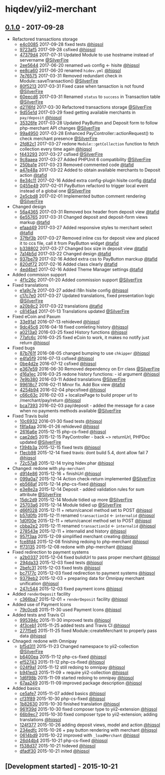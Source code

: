 # hiqdev/yii2-merchant

## [0.1.0] - 2017-09-28

- Refactored transactions storage
    - [e4c0085] 2017-09-28 fixed tests [@hiqsol]
    - [9723af5] 2017-09-28 csfixed [@hiqsol]
    - [47379d4] 2017-07-31 Updated Module to use hostname instead of servername [@SilverFire]
    - [2ee5644] 2017-06-20 renamed `web` config <- hisite [@hiqsol]
    - [ee8ca60] 2017-06-20 renamed `hidev.yml` [@hiqsol]
    - [7e76575] 2017-03-31 Removed redundant check in Module::saveTransaction() [@SilverFire]
    - [80f5213] 2017-03-31 Fixed case when tansaction is not found [@SilverFire]
    - [60eecd6] 2017-03-31 Renamed `status` to `success` in Transaction table [@SilverFire]
    - [d2116fd] 2017-03-30 Refactored transactions storage [@SilverFire]
    - [9d55e1d] 2017-03-29 fixed getting available merchants in `pay/deposit` [@hiqsol]
    - [35326fe] 2017-03-28 Updated PayButton and Deposit form to follow php-merchant API changes [@SilverFire]
    - [99a4950] 2017-03-28 Enhanced PayController::actionRequest() to check merchant presence [@SilverFire]
    - [2fd82c1] 2017-03-27 redone `Module::getCollection` function to fetch collection every time again [@hiqsol]
    - [f443293] 2017-03-27 csfixed [@SilverFire]
    - [9c8aaea] 2017-03-27 Added PHPUnit 6 compatibility [@SilverFire]
    - [250ba1e] 2017-03-23 Removed commented code [@tafid]
    - [a47e48a] 2017-03-22 Added to obtain available merchants to Deposit action [@tafid]
    - [8e34c11] 2017-02-16 Added extra config-plugin hisite config [@tafid]
    - [0455e49] 2017-02-01 PayButton refactord to trigger local event instead of a global one [@SilverFire]
    - [2e5cbd8] 2017-02-01 Implemented button comment rendering [@SilverFire]
- Changed design
    - [56a4365] 2017-03-31 Removed box header from deposit view [@tafid]
    - [6e55765] 2017-03-31 Changed deposit and deposit-form views markup [@tafid]
    - [efaad49] 2017-03-27 Added responsive styles to merchant select [@tafid]
    - [37fbf3b] 2017-03-27 Removed inline css for deposit view and placed it to ccs file, call it from PayButton widget [@tafid]
    - [b338802] 2017-03-27 Changed box size in deposit view [@tafid]
    - [7a14b5d] 2017-03-22 Changed design [@tafid]
    - [937be79] 2017-02-16 Added extra css to PayButton marckup [@tafid]
    - [820df72] 2017-02-16 Added class clearly [@tafid]
    - [4ed4be1] 2017-02-16 Added Theme Manager settings [@tafid]
- Added commision support
    - [4f1c26c] 2017-01-20 Added commission support [@SilverFire]
- Fixed translations
    - [e1a9c7e] 2017-03-27 added i18n hisite config [@hiqsol]
    - [c17c7e0] 2017-03-27 Updated translations, fixed presentation logic [@SilverFire]
    - [a20b8c2] 2017-03-22 translations [@tafid]
    - [c8145a4] 2017-01-13 Translations updated [@SilverFire]
- Fixed eCoin and Paxum
    - [33e91a1] 2016-07-13 rehideved [@hiqsol]
    - [9dc45c6] 2016-04-18 fixed comleting history [@hiqsol]
    - [a0213a0] 2016-03-25 fixed History functions [@hiqsol]
    - [77afc6c] 2016-03-25 fixed eCoin to work, it makes no notify just return [@hiqsol]
- Fixed bugs
    - [87b761f] 2016-08-05 changed bumping to use `chkipper` [@hiqsol]
    - [e4fa5f9] 2016-07-13 csfixed [@hiqsol]
    - [0be4d2e] 2016-07-12 csfixed [@hiqsol]
    - [e367e59] 2016-06-30 Removed dependency on Err class [@SilverFire]
    - [d16a1ec] 2016-03-25 redone history functions: - id argument [@hiqsol]
    - [7e9b380] 2016-03-11 Added translations [@SilverFire]
    - [99618c7] 2016-02-11 Minor fix. Add Box view [@tafid]
    - [4254b94] 2016-02-04 phpcsfixed [@hiqsol]
    - [c66c63c] 2016-02-03 + localizePage to build proper url to /merchant/pay/return [@hiqsol]
    - [bca7393] 2016-02-03 pay/deposit - added the message for a case when no payments methods available [@SilverFire]
- Fixed Travis build
    - [10c6932] 2016-01-30 fixed tests [@hiqsol]
    - [f8fa4aa] 2016-01-26 rehideved [@hiqsol]
    - [2616a6e] 2015-12-15 php-cs-fixed [@hiqsol]
    - [cae2de5] 2015-12-15 PayController - back ~> returnUrl, PHPDoc updated [@SilverFire]
    - [f394b3a] 2015-12-15 fixed tests [@hiqsol]
    - [f1ecb98] 2015-12-14 fixed travis: dont build 5.4, dont allow fail 7 [@hiqsol]
    - [72c57a8] 2015-12-14 trying hidev.phar [@hiqsol]
- Changed: redone with `php-merchant`
    - [d914e86] 2015-12-16 + finishUrl [@hiqsol]
    - [099a0a7] 2015-12-14 Action check-return implemented [@SilverFire]
    - [eb568af] 2015-12-14 php-cs-fixed [@hiqsol]
    - [e3e8e2a] 2015-12-14 Deposit - added validation rules for sum attribute [@SilverFire]
    - [15dc2d9] 2015-12-14 Module tidied up more [@SilverFire]
    - [25703a6] 2015-12-14 Module tidied up [@SilverFire]
    - [d66f028] 2015-12-11 + return/cancel method set to POST [@hiqsol]
    - [b57d0fb] 2015-12-11 renamed `transactionId` <- `internalid` [@hiqsol]
    - [1d0f00e] 2015-12-11 + return/cancel method set to POST [@hiqsol]
    - [cbba2e2] 2015-12-11 renamed `transactionId` <- `internalid` [@hiqsol]
    - [278543e] 2015-12-11 + internalid and history [@hiqsol]
    - [957f3aa] 2015-12-09 simplified merchant creating [@hiqsol]
    - [fce8fd4] 2015-12-08 finishing redoing to php-merchant [@hiqsol]
    - [ff73135] 2015-12-08 redone with php-merchant [@hiqsol]
- Fixed redirection to payment systems
    - [a2b0337] 2015-12-04 fixed bulidUrl to pass proper merchant [@hiqsol]
    - [294da33] 2015-12-03 fixed tests [@hiqsol]
    - [2befc31] 2015-12-03 fixed tests [@hiqsol]
    - [bc7177c] 2015-12-03 fixed redirection to payment systems [@hiqsol]
    - [9379eb2] 2015-12-03 + preparing data for Omnipay merchant unification [@hiqsol]
    - [247c544] 2015-12-03 fixed payment icons [@hiqsol]
- Added `renderDeposit` facility
    - [c366ba7] 2015-12-01 + `renderDeposit` facility [@hiqsol]
- Added use of Payment Icons
    - [79c0ce8] 2015-11-30 used Payment Icons [@hiqsol]
- Added tests and Travis CI
    - [995394c] 2015-11-30 improved tests [@hiqsol]
    - [4f3ceb1] 2015-11-25 added tests and Travis CI [@hiqsol]
    - [277f5e6] 2015-11-25 fixed Module::createMerchant to properly pass data [@hiqsol]
- Chnaged: redone with Omnipay
    - [bf5d311] 2015-11-23 Changed namespace to yii2-collection [@SilverFire]
    - [b6400ea] 2015-11-12 php-cs-fixed [@hiqsol]
    - [ef52743] 2015-11-12 php-cs-fixed [@hiqsol]
    - [024f9a1] 2015-11-12 still redoing to omnipay [@hiqsol]
    - [b941ed3] 2015-11-09 + require yii2-collection [@hiqsol]
    - [1d6f98b] 2015-11-09 started redoing to omnipay [@hiqsol]
    - [67aa249] 2015-11-09 improved package description [@hiqsol]
- Added basics
    - [ce5afe7] 2015-11-07 added basics [@hiqsol]
    - [cf31f89] 2015-10-30 php-cs-fixed [@hiqsol]
    - [1b82630] 2015-10-30 finished translation [@hiqsol]
    - [961f39d] 2015-10-30 fixed composer type to yii2-extension [@hiqsol]
    - [66b9ec7] 2015-10-30 fixed composer type to yii2-extension; adding translations [@hiqsol]
    - [124f377] 2015-10-26 adding deposit views, model and action [@hiqsol]
    - [234edfc] 2015-10-26 + pay button rendering with merchant [@hiqsol]
    - [0614bd9] 2015-10-22 improved with `_loadMerchant` [@hiqsol]
    - [26d44b4] 2015-10-21 php-cs-fixed [@hiqsol]
    - [f538d37] 2015-10-21 hideved [@hiqsol]
    - [dfadf30] 2015-10-21 inited [@hiqsol]

## [Development started] - 2015-10-21

[@hiqsol]: https://github.com/hiqsol
[sol@hiqdev.com]: https://github.com/hiqsol
[@SilverFire]: https://github.com/SilverFire
[d.naumenko.a@gmail.com]: https://github.com/SilverFire
[@tafid]: https://github.com/tafid
[andreyklochok@gmail.com]: https://github.com/tafid
[@BladeRoot]: https://github.com/BladeRoot
[bladeroot@gmail.com]: https://github.com/BladeRoot
[a0213a0]: https://github.com/hiqdev/yii2-merchant/commit/a0213a0
[77afc6c]: https://github.com/hiqdev/yii2-merchant/commit/77afc6c
[d16a1ec]: https://github.com/hiqdev/yii2-merchant/commit/d16a1ec
[7e9b380]: https://github.com/hiqdev/yii2-merchant/commit/7e9b380
[99618c7]: https://github.com/hiqdev/yii2-merchant/commit/99618c7
[4254b94]: https://github.com/hiqdev/yii2-merchant/commit/4254b94
[c66c63c]: https://github.com/hiqdev/yii2-merchant/commit/c66c63c
[bca7393]: https://github.com/hiqdev/yii2-merchant/commit/bca7393
[10c6932]: https://github.com/hiqdev/yii2-merchant/commit/10c6932
[f8fa4aa]: https://github.com/hiqdev/yii2-merchant/commit/f8fa4aa
[2616a6e]: https://github.com/hiqdev/yii2-merchant/commit/2616a6e
[cae2de5]: https://github.com/hiqdev/yii2-merchant/commit/cae2de5
[f394b3a]: https://github.com/hiqdev/yii2-merchant/commit/f394b3a
[f1ecb98]: https://github.com/hiqdev/yii2-merchant/commit/f1ecb98
[72c57a8]: https://github.com/hiqdev/yii2-merchant/commit/72c57a8
[d914e86]: https://github.com/hiqdev/yii2-merchant/commit/d914e86
[099a0a7]: https://github.com/hiqdev/yii2-merchant/commit/099a0a7
[eb568af]: https://github.com/hiqdev/yii2-merchant/commit/eb568af
[e3e8e2a]: https://github.com/hiqdev/yii2-merchant/commit/e3e8e2a
[15dc2d9]: https://github.com/hiqdev/yii2-merchant/commit/15dc2d9
[25703a6]: https://github.com/hiqdev/yii2-merchant/commit/25703a6
[d66f028]: https://github.com/hiqdev/yii2-merchant/commit/d66f028
[b57d0fb]: https://github.com/hiqdev/yii2-merchant/commit/b57d0fb
[1d0f00e]: https://github.com/hiqdev/yii2-merchant/commit/1d0f00e
[cbba2e2]: https://github.com/hiqdev/yii2-merchant/commit/cbba2e2
[278543e]: https://github.com/hiqdev/yii2-merchant/commit/278543e
[957f3aa]: https://github.com/hiqdev/yii2-merchant/commit/957f3aa
[fce8fd4]: https://github.com/hiqdev/yii2-merchant/commit/fce8fd4
[ff73135]: https://github.com/hiqdev/yii2-merchant/commit/ff73135
[a2b0337]: https://github.com/hiqdev/yii2-merchant/commit/a2b0337
[294da33]: https://github.com/hiqdev/yii2-merchant/commit/294da33
[2befc31]: https://github.com/hiqdev/yii2-merchant/commit/2befc31
[bc7177c]: https://github.com/hiqdev/yii2-merchant/commit/bc7177c
[9379eb2]: https://github.com/hiqdev/yii2-merchant/commit/9379eb2
[247c544]: https://github.com/hiqdev/yii2-merchant/commit/247c544
[c366ba7]: https://github.com/hiqdev/yii2-merchant/commit/c366ba7
[79c0ce8]: https://github.com/hiqdev/yii2-merchant/commit/79c0ce8
[995394c]: https://github.com/hiqdev/yii2-merchant/commit/995394c
[4f3ceb1]: https://github.com/hiqdev/yii2-merchant/commit/4f3ceb1
[277f5e6]: https://github.com/hiqdev/yii2-merchant/commit/277f5e6
[bf5d311]: https://github.com/hiqdev/yii2-merchant/commit/bf5d311
[b6400ea]: https://github.com/hiqdev/yii2-merchant/commit/b6400ea
[ef52743]: https://github.com/hiqdev/yii2-merchant/commit/ef52743
[024f9a1]: https://github.com/hiqdev/yii2-merchant/commit/024f9a1
[b941ed3]: https://github.com/hiqdev/yii2-merchant/commit/b941ed3
[1d6f98b]: https://github.com/hiqdev/yii2-merchant/commit/1d6f98b
[67aa249]: https://github.com/hiqdev/yii2-merchant/commit/67aa249
[ce5afe7]: https://github.com/hiqdev/yii2-merchant/commit/ce5afe7
[cf31f89]: https://github.com/hiqdev/yii2-merchant/commit/cf31f89
[1b82630]: https://github.com/hiqdev/yii2-merchant/commit/1b82630
[961f39d]: https://github.com/hiqdev/yii2-merchant/commit/961f39d
[66b9ec7]: https://github.com/hiqdev/yii2-merchant/commit/66b9ec7
[124f377]: https://github.com/hiqdev/yii2-merchant/commit/124f377
[234edfc]: https://github.com/hiqdev/yii2-merchant/commit/234edfc
[0614bd9]: https://github.com/hiqdev/yii2-merchant/commit/0614bd9
[26d44b4]: https://github.com/hiqdev/yii2-merchant/commit/26d44b4
[f538d37]: https://github.com/hiqdev/yii2-merchant/commit/f538d37
[dfadf30]: https://github.com/hiqdev/yii2-merchant/commit/dfadf30
[33e91a1]: https://github.com/hiqdev/yii2-merchant/commit/33e91a1
[e4fa5f9]: https://github.com/hiqdev/yii2-merchant/commit/e4fa5f9
[0be4d2e]: https://github.com/hiqdev/yii2-merchant/commit/0be4d2e
[e367e59]: https://github.com/hiqdev/yii2-merchant/commit/e367e59
[9dc45c6]: https://github.com/hiqdev/yii2-merchant/commit/9dc45c6
[87b761f]: https://github.com/hiqdev/yii2-merchant/commit/87b761f
[e4c0085]: https://github.com/hiqdev/yii2-merchant/commit/e4c0085
[9723af5]: https://github.com/hiqdev/yii2-merchant/commit/9723af5
[47379d4]: https://github.com/hiqdev/yii2-merchant/commit/47379d4
[2ee5644]: https://github.com/hiqdev/yii2-merchant/commit/2ee5644
[ee8ca60]: https://github.com/hiqdev/yii2-merchant/commit/ee8ca60
[56a4365]: https://github.com/hiqdev/yii2-merchant/commit/56a4365
[6e55765]: https://github.com/hiqdev/yii2-merchant/commit/6e55765
[7e76575]: https://github.com/hiqdev/yii2-merchant/commit/7e76575
[80f5213]: https://github.com/hiqdev/yii2-merchant/commit/80f5213
[60eecd6]: https://github.com/hiqdev/yii2-merchant/commit/60eecd6
[d2116fd]: https://github.com/hiqdev/yii2-merchant/commit/d2116fd
[9d55e1d]: https://github.com/hiqdev/yii2-merchant/commit/9d55e1d
[35326fe]: https://github.com/hiqdev/yii2-merchant/commit/35326fe
[99a4950]: https://github.com/hiqdev/yii2-merchant/commit/99a4950
[2fd82c1]: https://github.com/hiqdev/yii2-merchant/commit/2fd82c1
[e1a9c7e]: https://github.com/hiqdev/yii2-merchant/commit/e1a9c7e
[c17c7e0]: https://github.com/hiqdev/yii2-merchant/commit/c17c7e0
[f443293]: https://github.com/hiqdev/yii2-merchant/commit/f443293
[9c8aaea]: https://github.com/hiqdev/yii2-merchant/commit/9c8aaea
[efaad49]: https://github.com/hiqdev/yii2-merchant/commit/efaad49
[b338802]: https://github.com/hiqdev/yii2-merchant/commit/b338802
[37fbf3b]: https://github.com/hiqdev/yii2-merchant/commit/37fbf3b
[250ba1e]: https://github.com/hiqdev/yii2-merchant/commit/250ba1e
[a47e48a]: https://github.com/hiqdev/yii2-merchant/commit/a47e48a
[7a14b5d]: https://github.com/hiqdev/yii2-merchant/commit/7a14b5d
[a20b8c2]: https://github.com/hiqdev/yii2-merchant/commit/a20b8c2
[937be79]: https://github.com/hiqdev/yii2-merchant/commit/937be79
[820df72]: https://github.com/hiqdev/yii2-merchant/commit/820df72
[8e34c11]: https://github.com/hiqdev/yii2-merchant/commit/8e34c11
[4ed4be1]: https://github.com/hiqdev/yii2-merchant/commit/4ed4be1
[0455e49]: https://github.com/hiqdev/yii2-merchant/commit/0455e49
[2e5cbd8]: https://github.com/hiqdev/yii2-merchant/commit/2e5cbd8
[4f1c26c]: https://github.com/hiqdev/yii2-merchant/commit/4f1c26c
[c8145a4]: https://github.com/hiqdev/yii2-merchant/commit/c8145a4
[Under development]: https://github.com/hiqdev/yii2-merchant/releases
[0.1.0]: https://github.com/hiqdev/yii2-merchant/releases/tag/0.1.0
